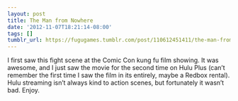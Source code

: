 ```yaml
---
layout: post
title: The Man from Nowhere
date: '2012-11-07T18:21:14-08:00'
tags: []
tumblr_url: https://fugugames.tumblr.com/post/110612451411/the-man-from-nowhere
---
```

I first saw this fight scene at the Comic Con kung fu film showing. It was awesome, and I just saw the movie for the second time on Hulu Plus (can’t remember the first time I saw the film in its entirely, maybe a Redbox rental). Hulu streaming isn’t always kind to action scenes, but fortunately it wasn’t bad. Enjoy.

